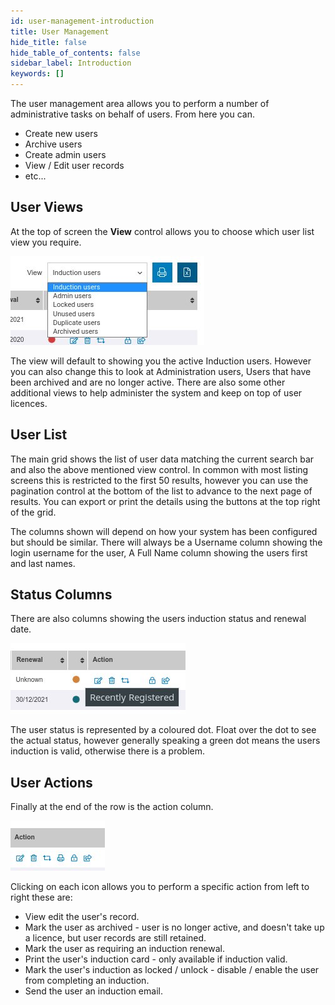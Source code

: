 ```yaml
---
id: user-management-introduction
title: User Management
hide_title: false
hide_table_of_contents: false
sidebar_label: Introduction
keywords: []
---
```

The user management area allows you to perform a number of administrative tasks on behalf of users. From here you can.

* Create new users
* Archive users
* Create admin users
* View / Edit user records 
* etc...

## User Views

At the top of screen the **View** control allows you to choose which user list view you require. 

![User view selection](user-view.jpg "User view selection")

The view will default to showing you the active Induction users. However you can also change this to look at Administration users, Users that have been archived and are no longer active. There are also some other additional views to help administer the system and keep on top of user licences.

## User List

The main grid shows the list of user data matching the current search bar and also the above mentioned view control. In common with most listing screens this is restricted to the first 50 results, however you can use the pagination control at the bottom of the list to advance to the next page of results. You can export or print the details using the buttons at the top right of the grid.

The columns shown will depend on how your system has been configured but should be similar. There will always be a Username column showing the login username for the user, A Full Name column showing the users first and last names. 

## Status Columns

There are also columns showing the users induction status and renewal date.

![User Status](user-status.jpg "User Status")

The user status is represented by a coloured dot. Float over the dot to see the actual status, however generally speaking a green dot means the users induction is valid, otherwise there is a problem.

## User Actions

Finally at the end of the row is the action column. 

![User Actions](user-actions.jpg "User Actions")

Clicking on each icon allows you to perform a specific action from left to right these are:

* View edit the user's record.
* Mark the user as archived - user is no longer active, and doesn't take up a licence, but user records are still retained.
* Mark the user as requiring an induction renewal.
* Print the user's induction card - only available if induction valid.
* Mark the user's induction as locked / unlock - disable / enable the user from completing an induction.
* Send the user an induction email.